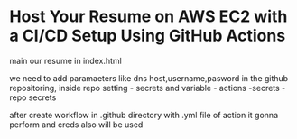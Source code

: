 # Host Your Resume on AWS EC2 with a CI/CD Setup Using GitHub Actions

main our resume in index.html


we need to add paramaeters like dns host,username,pasword in the github repositoring, inside repo setting - secrets and variable - actions -secrets - repo secrets


after create workflow in .github directory with .yml file of action it gonna perform and creds also will be used
